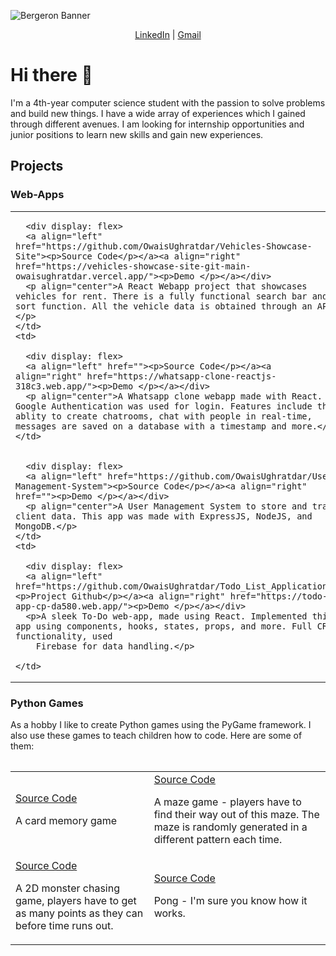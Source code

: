 
![Bergeron Banner](https://user-images.githubusercontent.com/65151273/212417812-a988665d-ab37-46a3-bfef-85eb7ea379ab.jpg)

<p align="center">
  <a href="https://www.linkedin.com/in/owaisughratdar">LinkedIn</a> |
  <a href="mailto:owais.ughratdar@gmail.com">Gmail</a>
</p>

# Hi there 👋

I'm a 4th-year computer science student with the passion to solve problems and build new things. I have a wide array of experiences which I gained through different avenues. I am looking for internship opportunities and junior positions to learn new skills and gain new experiences.


## Projects

### Web-Apps

<table>
  <tr>
    <td>
      
      <div display: flex>
      <a align="left" href="https://github.com/OwaisUghratdar/Vehicles-Showcase-Site"><p>Source Code</p></a><a align="right" href="https://vehicles-showcase-site-git-main-owaisughratdar.vercel.app/"><p>Demo </p></a></div>
      <p align="center">A React Webapp project that showcases vehicles for rent. There is a fully functional search bar and sort function. All the vehicle data is obtained through an API.</p>
    </td>
    <td>

      <div display: flex>
      <a align="left" href=""><p>Source Code</p></a><a align="right" href="https://whatsapp-clone-reactjs-318c3.web.app/"><p>Demo </p></a></div>
      <p align="center">A Whatsapp clone webapp made with React. Google Authentication was used for login. Features include the ablity to create chatrooms, chat with people in real-time, messages are saved on a database with a timestamp and more.</p>
    </td>
  </tr>
  <tr>
    <td>

      <div display: flex>
      <a align="left" href="https://github.com/OwaisUghratdar/User-Management-System"><p>Source Code</p></a><a align="right" href=""><p>Demo </p></a></div>
      <p align="center">A User Management System to store and track client data. This app was made with ExpressJS, NodeJS, and MongoDB.</p>
    </td>
    <td>

      <div display: flex>
      <a align="left" href="https://github.com/OwaisUghratdar/Todo_List_Application"><p>Project Github</p></a><a align="right" href="https://todo-app-cp-da580.web.app/"><p>Demo </p></a></div>
      <p>A sleek To-Do web-app, made using React. Implemented this app using components, hooks, states, props, and more. Full CRUD functionality, used
        Firebase for data handling.</p>
      
    </td>
  </tr>
<table>

### Python Games
<p>As a hobby I like to create Python games using the PyGame framework. I also use these games to teach children how to code. Here are some of them:</p>
<table>
  <tr>
    <td>
      <a align="center" href="https://github.com/OwaisUghratdar/CardMemoryGame">Source Code </a>
        <p>A card memory game</p>
    </td>
    <td>
      <a align="center" href="https://github.com/OwaisUghratdar/MazeGame">Source Code </a>
      <p>A maze game - players have to find their way out of this maze. The maze is randomly generated in a different pattern each time.</p>
    </td>
  </tr>
  <tr>
    <td>
      <a align="center" href="https://github.com/OwaisUghratdar/Alien_Eat_Game">Source Code </a>
        <p>A 2D monster chasing game, players have to get as many points as they can before time runs out.</p>
    </td>
    <td>
      <a align="center" href="https://github.com/OwaisUghratdar/PongPythonGame">Source Code </a>
        <p>Pong - I'm sure you know how it works.</p>
    </td>
  </tr>
</table>


<!--
**OwaisUghratdar/OwaisUghratdar** is a ✨ _special_ ✨ repository because its `README.md` (this file) appears on your GitHub profile.

Here are some ideas to get you started:

- 🔭 I’m currently working on ...
- 🌱 I’m currently learning ...
- 👯 I’m looking to collaborate on ...
- 🤔 I’m looking for help with ...
- 💬 Ask me about ...
- 📫 How to reach me: ...
- 😄 Pronouns: ...
- ⚡ Fun fact: ...
-->
